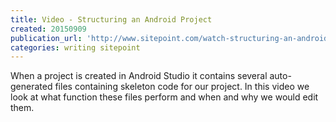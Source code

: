 ```yaml
---
title: Video - Structuring an Android Project
created: 20150909
publication_url: 'http://www.sitepoint.com/watch-structuring-an-android-project/'
categories: writing sitepoint
---
```


When a project is created in Android Studio it contains several auto-generated files containing skeleton code for our project. In this video we look at what function these files perform and when and why we would edit them.
